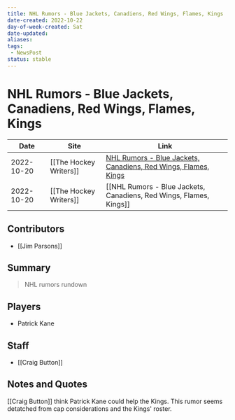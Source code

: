 ```yaml
---
title: NHL Rumors - Blue Jackets, Canadiens, Red Wings, Flames, Kings
date-created: 2022-10-22
day-of-week-created: Sat
date-updated: 
aliases: 
tags:
 - NewsPost
status: stable
---
```


# NHL Rumors - Blue Jackets, Canadiens, Red Wings, Flames, Kings

| Date       | Site                   | Link                                                                                                                                                                                  |
| ---------- | ---------------------- | ------------------------------------------------------------------------------------------------------------------------------------------------------------------------------------- |
| 2022-10-20 | [[The Hockey Writers]] | [NHL Rumors - Blue Jackets, Canadiens, Red Wings, Flames, Kings](https://thehockeywriters.com/nhl-rumors-october-20-2022/#:~:text=Patrick%20Kane%20Linked%20to%20Three%20New%20Teams) |
| 2022-10-20 | [[The Hockey Writers]] | [[NHL Rumors - Blue Jackets, Canadiens, Red Wings, Flames, Kings]]                                                                                                                    |

## Contributors
- [[Jim Parsons]]


## Summary
> NHL rumors rundown


## Players
- Patrick Kane


## Staff
- [[Craig Button]]


## Notes and Quotes
[[Craig Button]] think Patrick Kane could help the Kings. This rumor seems detatched from cap considerations and the Kings' roster.

